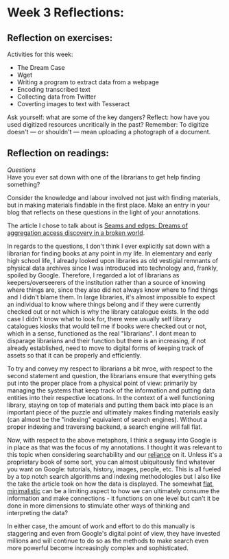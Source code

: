 # Week 3 Reflections:

## Reflection on exercises:

Activities for this week:  
- The Dream Case  
- Wget  
- Writing a program to extract data from a webpage  
- Encoding transcribed text  
- Collecting data from Twitter  
- Coverting images to text with Tesseract  

Ask yourself: what are some of the key dangers? Reflect: how have you used digitized resources uncritically in the past? Remember: To digitize doesn't — or shouldn't — mean uploading a photograph of a document. 

## Reflection on readings: 

*Questions*  
Have you ever sat down with one of the librarians to get help finding something?  

Consider the knowledge and labour involved not just with finding materials, but in making materials findable in the first place. Make an entry in your blog that reflects on these questions in the light of your annotations.

The article I chose to talk about is [Seams and edges: Dreams of aggregation access discovery in a broken world](http://discontents.com.au/seams-and-edges-dreams-of-aggregation-access-discovery-in-a-broken-world/).

In regards to the questions, I don't think I ever explicitly sat down with a librarian for finding books at any point in my life. In elementary and early high school life, I already looked upon libraries as old vestigial remnants of physical data archives since I was introduced into technology and, frankly, spoiled by Google. Therefore, I regarded a lot of librarians as keepers/overseerers of the institution rather than a source of knowing where things are, since they also did not always know where to find things and I didn't blame them. In large libraries, it's almost impossible to expect an individual to know where things belong and if they were currently checked out or not which is why the library catalogue exists. In the odd case I didn't know what to look for, there were usually self library catalogues kiosks that would tell me if books were checked out or not, which in a sense, functioned as the real "librarians". I dont mean to disparage librarians and their function but there is an increasing, if not already established, need to move to digital forms of keeping track of assets so that it can be properly and efficiently. 

To try and convey my respect to librarians a bit mroe, with respect to the second statement and question, the librarians ensure that everything gets put into the proper place from a physical point of view: primarily by managing the systems that keep track of the information and putting data entities into their respective locations. In the context of a well functioning library, staying on top of materials and putting them back into place is an important piece of the puzzle and ultimately makes finding materials easily (can almost be the "indexing" equivalent of search engines). Without a proper indexing and traversing backend, a search engine will fall flat.

Now, with respect to the above metaphors, I think a segway into Google is in place as that was the focus of my annotations. I thought it was relevant to this topic when considering searchability and our [reliance](https://hyp.is/keaGRnwIEemZCz_Kt_3dJQ/discontents.com.au/seams-and-edges-dreams-of-aggregation-access-discovery-in-a-broken-world/) on it. Unless it's a proprietary book of some sort, you can almost ubiquitously find whatever you want on Google: tutorials, history, images, people, etc. This is all fueled by a top notch search algorithms and indexing methodologies but I also like the take the article took on how the data is displayed. The somewhat [flat, minimalistic](https://hyp.is/ClagZnwJEemDt9t-Jr7bfw/discontents.com.au/seams-and-edges-dreams-of-aggregation-access-discovery-in-a-broken-world/) can be a limiting aspect to how we can ultimately consume the information and make connections - it functions on one level but can't it be done in more dimensions to stimulate other ways of thinking and interpreting the data? 

In either case, the amount of work and effort to do this manually is staggering and even from Google's digital point of view, they have invested millions and will continue to do so as the methods to make search even more powerful become increasingly complex and sophisticated. 

